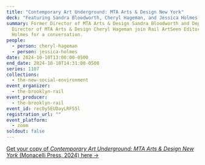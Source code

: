 ```yaml
---
title: "Contemporary Art Underground: MTA Arts & Design New York"
deck: "Featuring Sandra Bloodworth, Cheryl Hageman, and Jessica Holmes "
summary: Former Director of MTA Arts & Design Sandra Bloodworth and Deputy
  Director of MTA Arts & Design Cheryl Hageman join Rail ArtSeen Editor Jessica
  Holmes for a conversation.
people:
  - person: cheryl-hageman
  - person: jessica-holmes
date: 2024-10-10T13:00:00-0500
end_date: 2024-10-10T14:31:00-0500
series: 1107
collections:
  - the-new-social-environment
event_organizer:
  - the-brooklyn-rail
event_producer:
  - the-brooklyn-rail
event_id: rec0y5EUDayLRF55l
registration_url: ""
event_platform:
  - zoom
soldout: false
---
```

[G﻿et your copy of *Contemporary Art Underground: MTA Arts & Design New York* (Monacelli Press, 2024) here →](https://www.phaidon.com/monacelli/art-and-photography/contemporary-art-underground-mta-arts-and-design-new-york-9781580936422/)